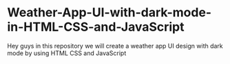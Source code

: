 # Weather-App-UI-with-dark-mode-in-HTML-CSS-and-JavaScript
Hey guys in this repository we will create a weather app UI design with dark mode by using HTML CSS and JavaScript
